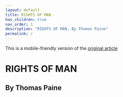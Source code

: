 ```yaml
---
layout: default
title: RIGHTS OF MAN 
has_children: true
nav_order: 1
description: "RIGHTS OF MAN, By Thomas Paine"
permalink: /
---
```


This is a mobile-friendly version of the [original article](https://www.gutenberg.org/files/3742/3742-h/3742-h.htm)

# RIGHTS OF MAN

## By Thomas Paine
